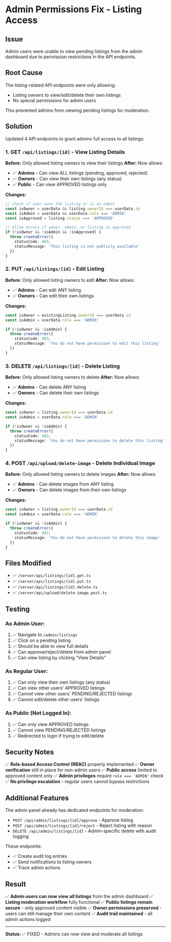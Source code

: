 # Admin Permissions Fix - Listing Access

## Issue
Admin users were unable to view pending listings from the admin dashboard due to permission restrictions in the API endpoints.

## Root Cause
The listing-related API endpoints were only allowing:
- Listing owners to view/edit/delete their own listings
- No special permissions for admin users

This prevented admins from viewing pending listings for moderation.

## Solution

Updated 4 API endpoints to grant admins full access to all listings:

### 1. **GET `/api/listings/[id]`** - View Listing Details
**Before:** Only allowed listing owners to view their listings
**After:** Now allows:
- ✅ **Admins** - Can view ALL listings (pending, approved, rejected)
- ✅ **Owners** - Can view their own listings (any status)
- ✅ **Public** - Can view APPROVED listings only

**Changes:**
```typescript
// Check if user owns the listing or is an admin
const isOwner = userData && listing.ownerId === userData.id
const isAdmin = userData && userData.role === 'ADMIN'
const isApproved = listing.status === 'APPROVED'

// Allow access if owner, admin, or listing is approved
if (!isOwner && !isAdmin && !isApproved) {
  throw createError({
    statusCode: 403,
    statusMessage: 'This listing is not publicly available'
  })
}
```

### 2. **PUT `/api/listings/[id]`** - Edit Listing
**Before:** Only allowed listing owners to edit
**After:** Now allows:
- ✅ **Admins** - Can edit ANY listing
- ✅ **Owners** - Can edit their own listings

**Changes:**
```typescript
const isOwner = existingListing.ownerId === userData.id
const isAdmin = userData.role === 'ADMIN'

if (!isOwner && !isAdmin) {
  throw createError({
    statusCode: 403,
    statusMessage: 'You do not have permission to edit this listing'
  })
}
```

### 3. **DELETE `/api/listings/[id]`** - Delete Listing
**Before:** Only allowed listing owners to delete
**After:** Now allows:
- ✅ **Admins** - Can delete ANY listing
- ✅ **Owners** - Can delete their own listings

**Changes:**
```typescript
const isOwner = listing.ownerId === userData.id
const isAdmin = userData.role === 'ADMIN'

if (!isOwner && !isAdmin) {
  throw createError({
    statusCode: 403,
    statusMessage: 'You do not have permission to delete this listing'
  })
}
```

### 4. **POST `/api/upload/delete-image`** - Delete Individual Image
**Before:** Only allowed listing owners to delete images
**After:** Now allows:
- ✅ **Admins** - Can delete images from ANY listing
- ✅ **Owners** - Can delete images from their own listings

**Changes:**
```typescript
const isOwner = listing.ownerId === userData.id
const isAdmin = userData.role === 'ADMIN'

if (!isOwner && !isAdmin) {
  throw createError({
    statusCode: 403,
    statusMessage: 'You do not have permission to delete this image'
  })
}
```

## Files Modified
- ✅ `/server/api/listings/[id].get.ts`
- ✅ `/server/api/listings/[id].put.ts`
- ✅ `/server/api/listings/[id].delete.ts`
- ✅ `/server/api/upload/delete-image.post.ts`

## Testing

### As Admin User:
1. ✅ Navigate to `/admin/listings`
2. ✅ Click on a pending listing
3. ✅ Should be able to view full details
4. ✅ Can approve/reject/delete from admin panel
5. ✅ Can view listing by clicking "View Details"

### As Regular User:
1. ✅ Can only view their own listings (any status)
2. ✅ Can view other users' APPROVED listings
3. ✅ Cannot view other users' PENDING/REJECTED listings
4. ✅ Cannot edit/delete other users' listings

### As Public (Not Logged In):
1. ✅ Can only view APPROVED listings
2. ✅ Cannot view PENDING/REJECTED listings
3. ✅ Redirected to login if trying to edit/delete

## Security Notes

✅ **Role-based Access Control (RBAC)** properly implemented
✅ **Owner verification** still in place for non-admin users
✅ **Public access** limited to approved content only
✅ **Admin privileges** require `role === 'ADMIN'` check
✅ **No privilege escalation** - regular users cannot bypass restrictions

## Additional Features

The admin panel already has dedicated endpoints for moderation:
- `POST /api/admin/listings/[id]/approve` - Approve listing
- `POST /api/admin/listings/[id]/reject` - Reject listing with reason
- `DELETE /api/admin/listings/[id]` - Admin-specific delete with audit logging

These endpoints:
- ✅ Create audit log entries
- ✅ Send notifications to listing owners
- ✅ Track admin actions

## Result

✅ **Admin users can now view all listings** from the admin dashboard
✅ **Listing moderation workflow** fully functional
✅ **Public listings remain secure** - only approved content visible
✅ **Owner permissions preserved** - users can still manage their own content
✅ **Audit trail maintained** - all admin actions logged

---

**Status:** ✅ FIXED - Admins can now view and moderate all listings
